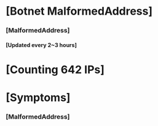 # [Botnet MalformedAddress]
### [MalformedAddress]
#### [Updated every 2~3 hours]

# [Counting 642 IPs]

# [Symptoms] 
###   [MalformedAddress]
